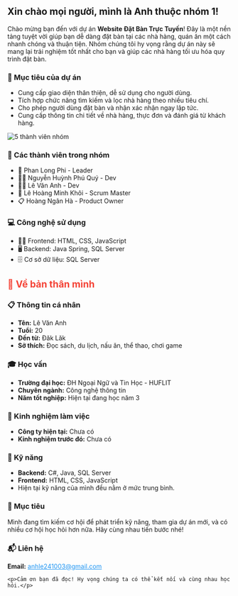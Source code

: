 <h2>Xin chào mọi người, mình là Anh thuộc nhóm 1!</h2>
<p>Chào mừng bạn đến với dự án <strong>Website Đặt Bàn Trực Tuyến</strong>! Đây là một nền tảng tuyệt vời giúp bạn dễ dàng đặt bàn tại các nhà hàng, quán ăn một cách nhanh chóng và thuận tiện. Nhóm chúng tôi hy vọng rằng dự án này sẽ mang lại trải nghiệm tốt nhất cho bạn và giúp các nhà hàng tối ưu hóa quy trình đặt bàn.</p>

<h3 class="highlight">🎯 Mục tiêu của dự án</h3>
<ul>
    <li>Cung cấp giao diện thân thiện, dễ sử dụng cho người dùng.</li>
    <li>Tích hợp chức năng tìm kiếm và lọc nhà hàng theo nhiều tiêu chí.</li>
    <li>Cho phép người dùng đặt bàn và nhận xác nhận ngay lập tức.</li>
    <li>Cung cấp thông tin chi tiết về nhà hàng, thực đơn và đánh giá từ khách hàng.</li>
</ul>

<div>
    <img src="https://github.com/user-attachments/assets/ce543875-7613-4459-a892-97c83e950203" alt="5 thành viên nhóm" />
</div>

<h3 class="highlight">👥 Các thành viên trong nhóm</h3>
<ul>
    <li>🌟 Phan Long Phi - Leader</li>
    <li>👨‍💻 Nguyễn Huỳnh Phú Quý - Dev</li>
    <li>👨‍💻 Lê Văn Anh - Dev</li>
    <li>📅 Lê Hoàng Minh Khôi - Scrum Master</li>
    <li>📋 Hoàng Ngân Hà - Product Owner</li>
</ul>

<h3 class="highlight">💻 Công nghệ sử dụng</h3>
<ul>
    <li>👨‍💻 Frontend: HTML, CSS, JavaScript</li>
    <li>🖥️ Backend: Java Spring, SQL Server</li>
    <li>🗄️ Cơ sở dữ liệu: SQL Server</li>
</ul>

<h2 style="color: #F44336;">👤 Về bản thân mình</h2>
<h3>📋 Thông tin cá nhân</h3>
<ul>
    <li><strong>Tên:</strong> Lê Văn Anh</li>
    <li><strong>Tuổi:</strong> 20</li>
    <li><strong>Đến từ:</strong> Đăk Lăk</li>
    <li><strong>Sở thích:</strong> Đọc sách, du lịch, nấu ăn, thể thao, chơi game</li>
</ul>

<h3>🎓 Học vấn</h3>
<ul>
    <li><strong>Trường đại học:</strong> ĐH Ngoại Ngữ và Tin Học - HUFLIT</li>
    <li><strong>Chuyên ngành:</strong> Công nghệ thông tin</li>
    <li><strong>Năm tốt nghiệp:</strong> Hiện tại đang học năm 3</li>
</ul>

<h3>💼 Kinh nghiệm làm việc</h3>
<ul>
    <li><strong>Công ty hiện tại:</strong> Chưa có</li>
    <li><strong>Kinh nghiệm trước đó:</strong> Chưa có</li>
</ul>

<h3>🔧 Kỹ năng</h3>
<ul>
    <li><strong>Backend:</strong> C#, Java, SQL Server</li>
    <li><strong>Frontend:</strong> HTML, CSS, JavaScript</li>
    <li>Hiện tại kỹ năng của mình đều nằm ở mức trung bình.</li>
</ul>

<h3>🎯 Mục tiêu</h3>
<p>Mình đang tìm kiếm cơ hội để phát triển kỹ năng, tham gia dự án mới, và có nhiều cơ hội học hỏi hơn nữa. Hãy cùng nhau tiến bước nhé!</p>

<h3>📬 Liên hệ</h3>
    <p><strong>Email:</strong> <a href="mailto:anhle241003@gmail.com" style="color: #2196F3;">anhle241003@gmail.com</a></p>

    <p>Cảm ơn bạn đã đọc! Hy vọng chúng ta có thể kết nối và cùng nhau học hỏi.</p>
